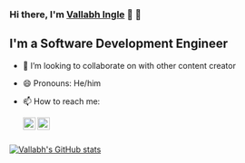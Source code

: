 ### Hi there, I'm <a href="https://vallabh.vercel.app">Vallabh Ingle</a> 👋 👋

## I'm a Software Development Engineer

- 👯 I’m looking to collaborate on with other content creator
- 😄 Pronouns: He/him
- 📫 How to reach me:
 
  [<img align="left" alt="Vallabh | LinkedIn" width="22px" src="https://upload.wikimedia.org/wikipedia/commons/c/ca/LinkedIn_logo_initials.png" />][linkedin]
  [<img align="left" alt="Vallabh | Instagram" width="22px" src="https://upload.wikimedia.org/wikipedia/commons/a/a5/Instagram_icon.png" />][instagram]

  [instagram]: https://www.instagram.com/vallabh_2920/
  [linkedin]: https://www.linkedin.com/in/vallabh-ingle/

<br>
<br>

[![Vallabh's GitHub stats](https://github-readme-stats.vercel.app/api?username=vallabh2920)](https://github.com/anuraghazra/github-readme-stats)
